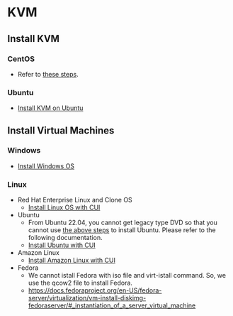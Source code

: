 # KVM
## Install KVM
### CentOS
- Refer to [these steps](doc/KVMandWindowsServerSetup.md#kvm-setup).

### Ubuntu
- [Install KVM on Ubuntu](doc/InstallKVMonUbuntu.md)

## Install Virtual Machines
### Windows
- [Install Windows OS](doc/KVMandWindowsServerSetup.md)

### Linux
- Red Hat Enterprise Linux and Clone OS
  - [Install Linux OS with CUI](doc/HowToInstallLinuxWithCUI.md)
- Ubuntu
  - From Ubuntu 22.04, you cannot get legacy type DVD so that you cannot use [the above steps](#how-to-install-linux-with-cui) to install Ubuntu. Please refer to the following documentation.
  - [Install Ubuntu with CUI](doc/HowToInstallUbuntuWithCUI.md)
- Amazon Linux
  - [Install Amazon Linux with CUI](doc/HowToInstallALWithCUI.md)
- Fedora
  - We cannot istall Fedora with iso file and virt-istall command. So, we use the qcow2 file to install Fedora.
  - https://docs.fedoraproject.org/en-US/fedora-server/virtualization/vm-install-diskimg-fedoraserver/#_instantiation_of_a_server_virtual_machine
